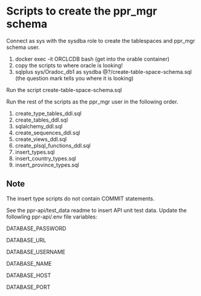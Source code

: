 # Scripts to create the ppr_mgr schema

Connect as sys with the sysdba role to create the tablespaces and ppr_mgr schema user.
1. docker exec -it ORCLCDB bash (get into the orable container)
2. copy the scripts to where oracle is looking!
3. sqlplus sys/Oradoc_db1 as sysdba @?/create-table-space-schema.sql (the question mark tells you where it is looking)

Run the script create-table-space-schema.sql

Run the rest of the scripts as the ppr_mgr user in the following order.

1. create_type_tables_ddl.sql
1. create_tables_ddl.sql
1. sqlalchemy_ddl.sql
1. create_sequences_ddl.sql
1. create_views_ddl.sql
1. create_plsql_functions_ddl.sql
1. insert_types.sql
1. insert_country_types.sql
1. insert_province_types.sql

## Note
The insert type scripts do not contain COMMIT statements.

See the ppr-api/test_data readme to insert API unit test data.
Update the followling ppr-api/.env file variables:

DATABASE_PASSWORD

DATABASE_URL

DATABASE_USERNAME

DATABASE_NAME

DATABASE_HOST

DATABASE_PORT

